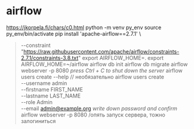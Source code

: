 # airflow
https://jkorpela.fi/chars/c0.html
python -m venv py_env
source py_env/bin/activate
pip install 'apache-airflow==2.7.1' \
>  --constraint "https://raw.githubusercontent.com/apache/airflow/constraints-2.7.1/constraints-3.8.txt"
export AIRFLOW_HOME=.
export AIRFLOW_HOME=~/airflow
airflow db init
airflow db migrate
airflow webserver -p 8080
*press Ctrl + C to shut down the server*
airflow users create --help //  необязательно
airflow users create \
>           --username admin \
>           --firstname FIRST_NAME \
>           --lastname LAST_NAME \
>           --role Admin \
>           --email admin@example.org
*write down password and confirm*
airflow webserver -p 8080 /опять запуск сервера, тожно залогиниться
